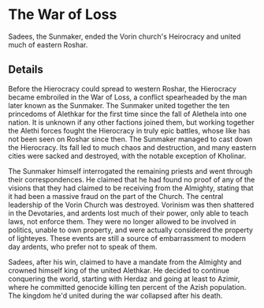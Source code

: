 # The War of Loss
Sadees, the Sunmaker, ended the Vorin church's Heirocracy and united much of eastern Roshar.

## Details
Before the Hierocracy could spread to western Roshar, the Hierocracy became embroiled in the War of Loss, a conflict spearheaded by the man later known as the Sunmaker. The Sunmaker united together the ten princedoms of Alethkar for the first time since the fall of Alethela into one nation. It is unknown if any other factions joined them, but working together the Alethi forces fought the Hierocracy in truly epic battles, whose like has not been seen on Roshar since then. The Sunmaker managed to cast down the Hierocracy. Its fall led to much chaos and destruction, and many eastern cities were sacked and destroyed, with the notable exception of Kholinar.

The Sunmaker himself interrogated the remaining priests and went through their correspondences. He claimed that he had found no proof of any of the visions that they had claimed to be receiving from the Almighty, stating that it had been a massive fraud on the part of the Church. The central leadership of the Vorin Church was destroyed. Vorinism was then shattered in the Devotaries, and ardents lost much of their power, only able to teach laws, not enforce them. They were no longer allowed to be involved in politics, unable to own property, and were actually considered the property of lighteyes. These events are still a source of embarrassment to modern day ardents, who prefer not to speak of them.

Sadees, after his win, claimed to have a mandate from the Almighty and crowned himself king of the united Alethkar. He decided to continue conquering the world, starting with Herdaz and going at least to Azimir, where he committed genocide killing ten percent of the Azish population. The kingdom he'd united during the war collapsed after his death.

